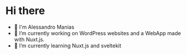 # Hi there 

- 👋 I'm Alessandro Manias
- 🔭 I’m currently working on WordPress websites and a WebApp made with Nuxt.js.
- 🌱 I’m currently learning Nuxt.js and sveltekit

<!--
**socrates77/socrates77** is a ✨ _special_ ✨ repository because its `README.md` (this file) appears on your GitHub profile.

Here are some ideas to get you started:


- 👯 I’m looking to collaborate on ...
- 🤔 I’m looking for help with ...
- 💬 Ask me about ...
- 📫 How to reach me: ...
- 😄 Pronouns: ...
- ⚡ Fun fact: ...
-->
